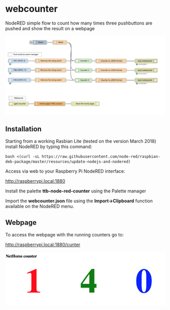 # webcounter

NodeRED simple flow to count how many times three pushbuttons are pushed and show the result on a webpage

![Screenshoot](/screenshoot.png)


## Installation

Starting from a working Rasbian Lite (tested on the version March 2018) install NodeRED by typing this command:

```
bash <(curl -sL https://raw.githubusercontent.com/node-red/raspbian-deb-package/master/resources/update-nodejs-and-nodered)
```

Access via web to your Raspberry Pi NodeRED interface:

<http://raspberrypi.local:1880>

Install the palette __ttb-node-red-counter__ using the Palette manager

Import the __webcounter.json__ file using the __Import->Clipboard__ function available on the NodeRED menu.

## Webpage

To access the webpage with the running counters go to:

<http://raspberrypi.local:1880/cunter>

![Webpage](/counter.png)
